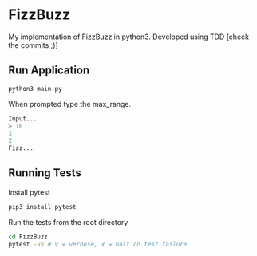 # FizzBuzz
My implementation of FizzBuzz in python3. Developed using TDD [check the commits ;)]

## Run Application

```bash
python3 main.py
```
When prompted type the max_range.

```python
Input...
> 10
1
2
Fizz...
```

## Running Tests

Install pytest
```bash
pip3 install pytest
```

Run the tests from the root directory
```bash
cd FizzBuzz
pytest -vx # v = verbose, x = halt on test failure
```
